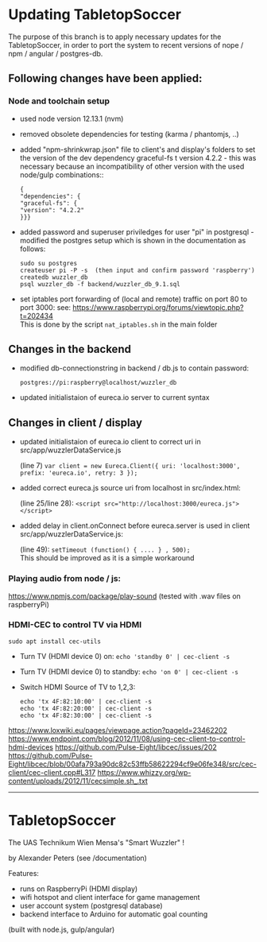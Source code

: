 # Updating TabletopSoccer

The purpose of this branch is to apply necessary updates for the TabletopSoccer, in order to port the system to recent versions of nope / npm / angular / postgres-db.

## Following changes have been applied:

### Node and toolchain setup 

- used node version 12.13.1 (nvm)
- removed obsolete dependencies for testing (karma / phantomjs, ..)
- added "npm-shrinkwrap.json" file to client's and display's folders to set the version of the dev dependency graceful-fs t version 4.2.2 - this was necessary because an incompatibility of other version with the used node/gulp combinations::

   ```
   {  
   "dependencies": {  
   "graceful-fs": {  
   "version": "4.2.2"  
   }}}  
   ```


- added password and superuser priviledges for user "pi" in postgresql - 
  modified the postgres setup which is shown in the documentation as follows:

   ```
   sudo su postgres  
   createuser pi -P -s  (then input and confirm password 'raspberry')
   createdb wuzzler_db  
   psql wuzzler_db -f backend/wuzzler_db_9.1.sql  
   ```

- set iptables port forwarding of (local and remote) traffic on port 80 to port 3000:
   see: https://www.raspberrypi.org/forums/viewtopic.php?t=202434  
   This is done by the script `nat_iptables.sh` in the main folder


## Changes in the backend

- modified db-connectionstring in backend / db.js to contain password:

   `postgres://pi:raspberry@localhost/wuzzler_db`

- updated initialistaion of eureca.io server to current syntax

## Changes in client / display

- updated initialistaion of eureca.io client to correct uri in src/app/wuzzlerDataService.js

   (line 7) `var client = new Eureca.Client({ uri: 'localhost:3000', prefix: 'eureca.io', retry: 3 });`
   
- added correct eureca.js source uri from localhost in src/index.html: 

   (line 25/line 28): `<script src="http://localhost:3000/eureca.js"></script>`

- added delay in client.onConnect before eureca.server is used in client src/app/wuzzlerDataService.js: 

   (line 49): `setTimeout (function() { .... } , 500);`  
   This should be improved as it is a simple workaround 



### Playing audio from node / js:

https://www.npmjs.com/package/play-sound
(tested with .wav files on raspberryPi)


### HDMI-CEC to control TV via HDMI 

`sudo apt install cec-utils`

- Turn TV (HDMI device 0) on: `echo 'standby 0' | cec-client -s`
- Turn TV (HDMI device 0) to standby: `echo 'on 0' | cec-client -s`
- Switch HDMI Source of TV to 1,2,3:

   ```
   echo 'tx 4F:82:10:00' | cec-client -s  
   echo 'tx 4F:82:20:00' | cec-client -s  
   echo 'tx 4F:82:30:00' | cec-client -s  
   ```

https://www.loxwiki.eu/pages/viewpage.action?pageId=23462202
https://www.endpoint.com/blog/2012/11/08/using-cec-client-to-control-hdmi-devices
https://github.com/Pulse-Eight/libcec/issues/202
https://github.com/Pulse-Eight/libcec/blob/00afa793a90dc82c53ffb58622294cf9e06fe348/src/cec-client/cec-client.cpp#L317
https://www.whizzy.org/wp-content/uploads/2012/11/cecsimple.sh_.txt



---



# TabletopSoccer

The UAS Technikum Wien Mensa's "Smart Wuzzler" !

by Alexander Peters (see /documentation)


Features:
* runs on RaspberryPi (HDMI display)
* wifi hotspot and client interface for game management
* user account system (postgresql database)
* backend interface to Arduino for automatic goal counting

(built with node.js, gulp/angular) 